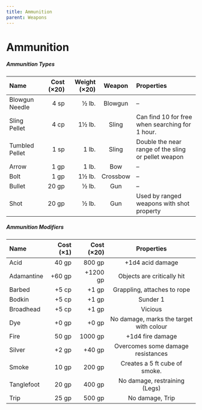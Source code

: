 ```yaml
---
title: Ammunition
parent: Weapons
---
```


# Ammunition

##### Ammunition Types

| Name | Cost (×20) | Weight (×20) | Weapon | Properties |
|:-----|-----------:|-------------:|:------:|:-----------|
| Blowgun Needle | 4 sp | ½ lb. | Blowgun | – |
| Sling Pellet | 4 cp | 1½ lb. | Sling | Can find 10 for free when searching for 1 hour. |
| Tumbled Pellet | 1 sp | 1 lb. | Sling | Double the near range of the sling or pellet weapon |
| Arrow | 1 gp | 1 lb. | Bow | – |
| Bolt | 1 gp | 1½ lb. | Crossbow | – |
| Bullet | 20 gp | ½ lb. | Gun | – |
| Shot | 20 gp | ½ lb. | Gun | Used by ranged weapons with shot property |

##### Ammunition Modifiers

| Name | Cost (×1) | Cost (×20) | Properties |
|:-----|----------:|-----------:|:----------:|
| Acid | 40 gp | 800 gp | +1d4 acid damage |
| Adamantine | +60 gp | +1200 gp | Objects are critically hit |
| Barbed | +5 cp | +1 gp | Grappling, attaches to rope |
| Bodkin | +5 cp | +1 gp | Sunder 1 |
| Broadhead | +5 cp | +1 gp | Vicious |
| Dye | +0 gp | +0 gp | No damage, marks the target with colour |
| Fire | 50 gp | 1000 gp | +1d4 fire damage |
| Silver | +2 gp | +40 gp | Overcomes some damage resistances
| Smoke | 10 gp | 200 gp | Creates a 5 ft cube of smoke. |
| Tanglefoot | 20 gp | 400 gp | No damage, restraining (Legs) |
| Trip | 25 gp | 500 gp | No damage, Trip |
